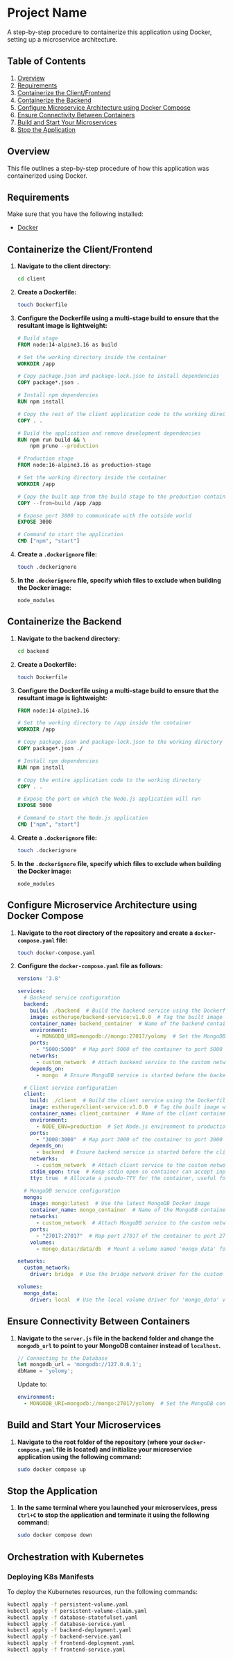 # Project Name

A step-by-step procedure to containerize this application using Docker, setting up a microservice architecture.

## Table of Contents

1. [Overview](#overview)
2. [Requirements](#requirements)
3. [Containerize the Client/Frontend](#containerize-the-clientfrontend)
4. [Containerize the Backend](#containerize-the-backend)
5. [Configure Microservice Architecture using Docker Compose](#configure-microservice-architecture-using-docker-compose)
6. [Ensure Connectivity Between Containers](#ensure-connectivity-between-containers)
7. [Build and Start Your Microservices](#build-and-start-your-microservices)
8. [Stop the Application](#stop-the-application)

## Overview

This file outlines a step-by-step procedure of how this application was containerized using Docker.

## Requirements

Make sure that you have the following installed:
- [Docker](https://docs.docker.com/engine/install/)

## Containerize the Client/Frontend

1. **Navigate to the client directory:**

    ```bash
    cd client
    ```

2. **Create a Dockerfile:**

    ```bash
    touch Dockerfile
    ```

3. **Configure the Dockerfile using a multi-stage build to ensure that the resultant image is lightweight:**

    ```dockerfile
    # Build stage
    FROM node:14-alpine3.16 as build

    # Set the working directory inside the container
    WORKDIR /app

    # Copy package.json and package-lock.json to install dependencies
    COPY package*.json .

    # Install npm dependencies
    RUN npm install

    # Copy the rest of the client application code to the working directory
    COPY . .

    # Build the application and remove development dependencies
    RUN npm run build && \
        npm prune --production

    # Production stage
    FROM node:16-alpine3.16 as production-stage

    # Set the working directory inside the container
    WORKDIR /app

    # Copy the built app from the build stage to the production container
    COPY --from=build /app /app

    # Expose port 3000 to communicate with the outside world
    EXPOSE 3000

    # Command to start the application
    CMD ["npm", "start"]
    ```

4. **Create a `.dockerignore` file:**

    ```bash
    touch .dockerignore
    ```

5. **In the `.dockerignore` file, specify which files to exclude when building the Docker image:**

    ```plaintext
    node_modules
    ```

## Containerize the Backend

1. **Navigate to the backend directory:**

    ```bash
    cd backend
    ```

2. **Create a Dockerfile:**

    ```bash
    touch Dockerfile
    ```

3. **Configure the Dockerfile using a multi-stage build to ensure that the resultant image is lightweight:**

    ```dockerfile
    FROM node:14-alpine3.16

    # Set the working directory to /app inside the container
    WORKDIR /app

    # Copy package.json and package-lock.json to the working directory
    COPY package*.json ./

    # Install npm dependencies
    RUN npm install

    # Copy the entire application code to the working directory
    COPY . .

    # Expose the port on which the Node.js application will run
    EXPOSE 5000

    # Command to start the Node.js application
    CMD ["npm", "start"]
    ```

4. **Create a `.dockerignore` file:**

    ```bash
    touch .dockerignore
    ```

5. **In the `.dockerignore` file, specify which files to exclude when building the Docker image:**

    ```plaintext
    node_modules
    ```

## Configure Microservice Architecture using Docker Compose

1. **Navigate to the root directory of the repository and create a `docker-compose.yaml` file:**

    ```bash
    touch docker-compose.yaml
    ```

2. **Configure the `docker-compose.yaml` file as follows:**

    ```yaml
    version: '3.8'

    services:
      # Backend service configuration
      backend:
        build: ./backend  # Build the backend service using the Dockerfile in the ./backend directory
        image: estheruge/backend-service:v1.0.0  # Tag the built image with a specific version
        container_name: backend_container  # Name of the backend container
        environment:
          - MONGODB_URI=mongodb://mongo:27017/yolomy  # Set the MongoDB connection URI for the backend
        ports:
          - "5000:5000"  # Map port 5000 of the container to port 5000 on the host
        networks:
          - custom_network  # Attach backend service to the custom network
        depends_on:
          - mongo  # Ensure MongoDB service is started before the backend service

      # Client service configuration
      client:
        build: ./client  # Build the client service using the Dockerfile in the ./client directory
        image: estheruge/client-service:v1.0.0  # Tag the built image with a specific version
        container_name: client_container  # Name of the client container
        environment:
          - NODE_ENV=production  # Set Node.js environment to production
        ports:
          - "3000:3000"  # Map port 3000 of the container to port 3000 on the host
        depends_on:
          - backend  # Ensure backend service is started before the client service
        networks:
          - custom_network  # Attach client service to the custom network
        stdin_open: true  # Keep stdin open so container can accept input
        tty: true  # Allocate a pseudo-TTY for the container, useful for debugging

      # MongoDB service configuration
      mongo:
        image: mongo:latest  # Use the latest MongoDB Docker image
        container_name: mongo_container  # Name of the MongoDB container
        networks:
          - custom_network  # Attach MongoDB service to the custom network
        ports:
          - "27017:27017"  # Map port 27017 of the container to port 27017 on the host
        volumes:
          - mongo_data:/data/db  # Mount a volume named 'mongo_data' for MongoDB data persistence

    networks:
      custom_network:
        driver: bridge  # Use the bridge network driver for the custom network

    volumes:
      mongo_data:
        driver: local  # Use the local volume driver for 'mongo_data' volume
    ```

## Ensure Connectivity Between Containers

1. **Navigate to the `server.js` file in the backend folder and change the `mongodb_url` to point to your MongoDB container instead of `localhost`.**

    ```javascript
    // Connecting to the Database
    let mongodb_url = 'mongodb://127.0.0.1';
    dbName = 'yolomy';
    ```

    Update to:

    ```yaml
    environment:
      - MONGODB_URI=mongodb://mongo:27017/yolomy  # Set the MongoDB connection URI for the backend
    ```

## Build and Start Your Microservices

1. **Navigate to the root folder of the repository (where your `docker-compose.yaml` file is located) and initialize your microservice application using the following command:**

    ```bash
    sudo docker compose up
    ```

## Stop the Application

1. **In the same terminal where you launched your microservices, press `Ctrl+C` to stop the application and terminate it using the following command:**

    ```bash
    sudo docker compose down
    ```
## Orchestration with Kubernetes

###  Deploying K8s Manifests

To deploy the Kubernetes resources, run the following commands:

```bash
kubectl apply -f persistent-volume.yaml
kubectl apply -f persistent-volume-claim.yaml
kubectl apply -f database-statefulset.yaml
kubectl apply -f database-service.yaml
kubectl apply -f backend-deployment.yaml
kubectl apply -f backend-service.yaml
kubectl apply -f frontend-deployment.yaml
kubectl apply -f frontend-service.yaml
